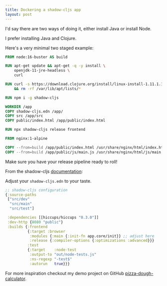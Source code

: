 ```yaml
---
title: Dockering a shadow-cljs app
layout: post
---
```


I'd say there are two ways of doing it, either install Java or install Node.

I prefer installing Java and Clojure.

Here's a very minimal two staged example:

```Dockerfile
FROM node:16-buster AS build

RUN apt-get update && apt-get -q -y install \
    openjdk-11-jre-headless \
    curl

RUN curl -s https://download.clojure.org/install/linux-install-1.11.1.1165.sh | bash \
    && rm -rf /var/lib/apt/lists/*

RUN npm i -g shadow-cljs

WORKDIR /app
COPY shadow-cljs.edn /app/
COPY src /app/src
COPY public/index.html /app/public/index.html

RUN npx shadow-cljs release frontend

FROM nginx:1-alpine

COPY --from=build /app/public/index.html /usr/share/nginx/html/index.html
COPY --from=build /app/public/js/main.js /usr/share/nginx/html/js/main.js
```

Make sure you have your release pipeline ready to roll!

From the shadow-cljs [documentation](https://shadow-cljs.github.io/docs/UsersGuide.html#release):

Adjust your `shadow-cljs.edn` to your taste.

```clojure
;; shadow-cljs configuration
{:source-paths
 ["src/dev"
  "src/main"
  "src/test"]

 :dependencies [[hiccups/hiccups "0.3.0"]]
 :dev-http {8080 "public"}
 :builds {:frontend
          {:target :browser
           :modules {:main {:init-fn app.core/init}} ;; adjust here
           :release {:compiler-options {:optimizations :advanced}}}
          :test
          {:target    :node-test
           :output-to "out/node-tests.js"
           :ns-regexp "-test$"
           :autorun   true}}}
```

For more inspiration checkout my demo project on GitHub [pizza-dough-calculator](https://github.com/simonneutert/pizza-dough-calculator).
